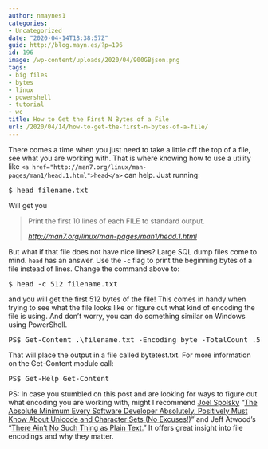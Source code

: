 ```yaml
---
author: nmaynes1
categories:
- Uncategorized
date: "2020-04-14T18:38:57Z"
guid: http://blog.mayn.es/?p=196
id: 196
image: /wp-content/uploads/2020/04/900GBjson.png
tags:
- big files
- bytes
- linux
- powershell
- tutorial
- wc
title: How to Get the First N Bytes of a File
url: /2020/04/14/how-to-get-the-first-n-bytes-of-a-file/
---
```


There comes a time when you just need to take a little off the top of a file, see what you are working with. That is where knowing how to use a utility like `<a href="http://man7.org/linux/man-pages/man1/head.1.html">head</a>` can help. Just running:

<pre class="wp-block-preformatted">$ head filename.txt</pre>

Will get you

<blockquote class="wp-block-quote">
  <p>
    Print the first 10 lines of each FILE to standard output.
  </p>
  
  <cite>http://man7.org/linux/man-pages/man1/head.1.html</cite>
</blockquote>

But what if that file does not have nice lines? Large SQL dump files come to mind. `head` has an answer. Use the `-c` flag to print the beginning bytes of a file instead of lines. Change the command above to:

<pre class="wp-block-preformatted">$ head -c 512 filename.txt</pre>

and you will get the first 512 bytes of the file! This comes in handy when trying to see what the file looks like or figure out what kind of encoding the file is using. And don&#8217;t worry, you can do something similar on Windows using PowerShell. 

<pre class="wp-block-preformatted">PS$ Get-Content .\filename.txt -Encoding byte -TotalCount .5KB | Set-Content bytetest.txt -Encoding byte</pre>

That will place the output in a file called bytetest.txt. For more information on the Get-Content module call:

<pre class="wp-block-preformatted">PS$ Get-Help Get-Content</pre>

PS: In case you stumbled on this post and are looking for ways to figure out what encoding you are working with, might I recommend [Joel Spolsky](https://www.joelonsoftware.com/author/joelonsoftware/) &#8220;[The Absolute Minimum Every Software Developer Absolutely, Positively Must Know About Unicode and Character Sets (No Excuses!)](https://www.joelonsoftware.com/2003/10/08/the-absolute-minimum-every-software-developer-absolutely-positively-must-know-about-unicode-and-character-sets-no-excuses/)&#8221; and Jeff Atwood&#8217;s &#8220;[There Ain&#8217;t No Such Thing as Plain Text.](https://blog.codinghorror.com/there-aint-no-such-thing-as-plain-text/)&#8221; It offers great insight into file encodings and why they matter.